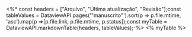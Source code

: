 <%* const headers = ["Arquivo", "Última atualização", "Revisão"];const tableValues = DataviewAPI.pages('"manuscrito"').sort(p => p.file.mtime, 'asc').map(p =>[p.file.link, p.file.mtime, p.status]);const myTable = DataviewAPI.markdownTable(headers, tableValues);-%> <% myTable %>